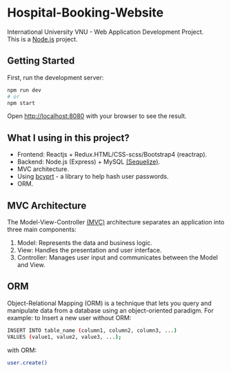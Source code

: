 # Hospital-Booking-Website
International University VNU - Web Application Development Project.  
This is a [Node.js](https://nodejs.org/) project.

## Getting Started

First, run the development server:

```bash
npm run dev
# or
npm start
```

Open [http://localhost:8080](http://localhost:8080) with your browser to see the result.

## What I using in this project?
- Frontend: Reactjs + Redux.HTML/CSS-scss/Bootstrap4 (reactrap).
- Backend: Node.js (Express) + MySQL [(Sequelize)](https://sequelize.org/).
- MVC architecture.
- Using [bcyprt](https://www.npmjs.com/package/bcrypt) - a library to help hash user passwords.
- ORM.

## MVC Architecture
The Model-View-Controller [(MVC)](https://www.geeksforgeeks.org/mvc-framework-introduction/) architecture separates an application into three main components:
1. Model: Represents the data and business logic.
2. View: Handles the presentation and user interface.
3. Controller: Manages user input and communicates between the Model and View.

## ORM
Object-Relational Mapping (ORM) is a technique that lets you query and manipulate data from a database using an object-oriented paradigm.
For example: to Insert a new user 
without ORM:
```bash
INSERT INTO table_name (column1, column2, column3, ...)
VALUES (value1, value2, value3, ...);
```
with ORM:
```bash
user.create()
```

